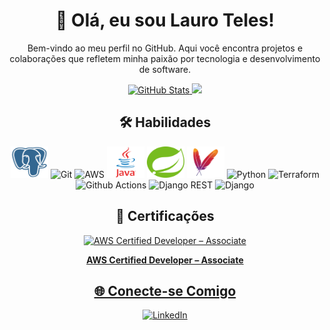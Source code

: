 <!-- 👋 Saudação -->
<div align="center">
  <h1>👋 Olá, eu sou Lauro Teles!</h1>
  <p>
    Bem-vindo ao meu perfil no GitHub. Aqui você encontra projetos e colaborações que refletem minha paixão por tecnologia e desenvolvimento de software.
  </p>

  <a href="https://github.com/lauroteles">
<img 
  src="https://github-readme-stats.vercel.app/api?username=lauroteles&count_private=true&include_all_commits=true&show_icons=true&theme=dracula&hide_border=false" 
  alt="GitHub Stats" 
  height="145"
/>
  <img height="145em" src="https://github-readme-stats.vercel.app/api/top-langs/?username=lauroteles&theme=dracula&hide_border=false&layout=compact"/>
  </a>
</div>

<!-- 🛠️ Habilidades -->
<h2 align="center">🛠️ Habilidades</h2>
<div align="center">
  <img height="50" width="60" src="https://github.com/devicons/devicon/blob/master/icons/postgresql/postgresql-plain.svg" alt="PostgreSQL" title="PostgreSQL"/>
  <img height="50" width="60" src="https://cdn.jsdelivr.net/gh/devicons/devicon/icons/git/git-original.svg" alt="Git" title="Git"/>
  <img height="50" width="60" src="https://cdn.jsdelivr.net/gh/devicons/devicon/icons/amazonwebservices/amazonwebservices-line-wordmark.svg" alt="AWS" title="AWS"/>
  <img height="50" width="60" src="https://github.com/devicons/devicon/blob/master/icons/java/java-original-wordmark.svg" alt="Java" title="Java"/>
  <img height="50" width="60" src="https://github.com/devicons/devicon/blob/master/icons/spring/spring-original.svg" alt="Spring" title="Spring"/>
  <img height="50" width="60" src="https://github.com/devicons/devicon/blob/master/icons/maven/maven-original.svg" alt="Maven" title="Maven"/>
  <img height="50" width="60" src="https://cdn.jsdelivr.net/gh/devicons/devicon/icons/python/python-original.svg" alt="Python" title="Python"/>
  <img height="50" width="60" src="https://cdn.jsdelivr.net/gh/devicons/devicon/icons/terraform/terraform-original-wordmark.svg" alt="Terraform" title="Terraform"/>
  <img height="50" width="60" src="https://cdn.jsdelivr.net/gh/devicons/devicon/icons/githubactions/githubactions-original-wordmark.svg" alt="Github Actions" title="Github Actions"/>
  <img height="50" width="60" src="https://cdn.jsdelivr.net/gh/devicons/devicon/icons/djangorest/djangorest-original-wordmark.svg" alt="Django REST" title="Django REST"/>
  <img height="50" width="60" src="https://cdn.jsdelivr.net/gh/devicons/devicon/icons/django/django-plain-wordmark.svg" alt="Django" title="Django"/>
</div>

<!-- 📜 Certificações -->
<h2 align="center">📜 Certificações</h2>
<div align="center">
  <a href="https://www.credly.com/badges/1752e560-e029-42d4-a32f-70e0f089324f">
  <img height="70" src="https://images.credly.com/images/b9feab85-1a43-4f6c-99a5-631b88d5461b/image.png" alt="AWS Certified Developer – Associate" title="AWS Certified Developer – Associate"/>
  <p><strong>AWS Certified Developer – Associate</strong></p>
</div>


<!-- 🌐 Conecte-se Comigo -->
<h2 align="center">🌐 Conecte-se Comigo</h2>
<div align="center">
  <a href="https://www.linkedin.com/in/lauro-teles-0a66aba5">
    <img height="50" width="60" src="https://cdn.jsdelivr.net/gh/devicons/devicon/icons/linkedin/linkedin-original.svg" alt="LinkedIn" title="LinkedIn"/>
  </a>
</div>
